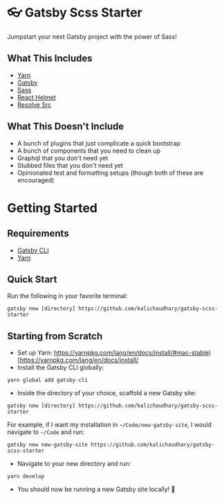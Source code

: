 # 👓 Gatsby Scss Starter

Jumpstart your next Gatsby project with the power of Sass!

## What This Includes
* [Yarn](https://yarnpkg.com/en/)
* [Gatsby](https://www.gatsbyjs.org/)
* [Sass](https://sass-lang.com)
* [React Helmet](https://github.com/nfl/react-helmet)
* [Resolve Src](https://github.com/alampros/gatsby-plugin-resolve-src)

## What This Doesn't Include
* A bunch of plugins that just complicate a quick bootstrap
* A bunch of components that you need to clean up
* Graphql that you don't need yet
* Stubbed files that you don't need yet
* Opinionated test and formatting setups (though both of these are encouraged)

# Getting Started

## Requirements
* [Gatsby CLI](https://www.npmjs.com/package/gatsby-cli)
* [Yarn](https://yarnpkg.com/en/)

## Quick Start
Run the following in your favorite terminal:
```
gatsby new [directory] https://github.com/kalichaudhary/gatsby-scss-starter
```

## Starting from Scratch
* Set up Yarn: https://yarnpkg.com/lang/en/docs/install/#mac-stable)[https://yarnpkg.com/lang/en/docs/install/
* Install the Gatsby CLI globally:
```
yarn global add gatsby-cli
```
* Inside the directory of your choice, scaffold a new Gatsby site:
```
gatsby new [directory] https://github.com/kalichaudhary/gatsby-scss-starter
```
For example, if I want my installation in `~/Code/new-gatsby-site`, I would navigate to `~/Code` and run:
```
gatsby new new-gatsby-site https://github.com/kalichaudhary/gatsby-scss-starter
```
* Navigate to your new directory and run:
```
yarn develop
```
* You should now be running a new Gatsby site locally! 🎉
